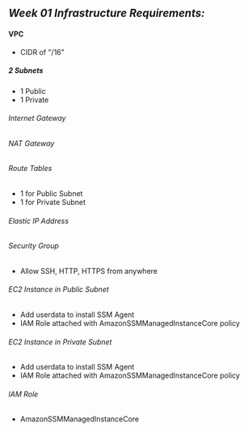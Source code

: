## *Week 01 Infrastructure Requirements:*

#### **VPC**

* CIDR of "/16"

##### 2 Subnets

* 1 Public
* 1 Private

###### Internet Gateway

###### NAT Gateway

###### Route Tables

* 1 for Public Subnet
* 1 for Private Subnet

###### Elastic IP Address

###### Security Group

* Allow SSH, HTTP, HTTPS from anywhere

###### EC2 Instance in Public Subnet

* Add userdata to install SSM Agent
* IAM Role attached with AmazonSSMManagedInstanceCore policy

###### EC2 Instance in Private Subnet

* Add userdata to install SSM Agent
* IAM Role attached with AmazonSSMManagedInstanceCore policy
###### IAM Role
* AmazonSSMManagedInstanceCore

